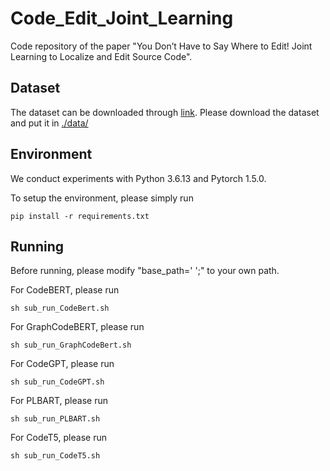 # Code_Edit_Joint_Learning

Code repository of the paper "You Don’t Have to Say Where to Edit! Joint Learning to Localize and Edit Source Code".

## Dataset

The dataset can be downloaded through [link](https://drive.google.com/file/d/19n1iJcdNMHHdJgNH54LSDKC8YFcHEvL1/view?usp=sharing). Please download the dataset and put it in [./data/](./data/)

## Environment

We conduct experiments with Python 3.6.13 and Pytorch 1.5.0.

To setup the environment, please simply run

```
pip install -r requirements.txt
```

## Running

Before running, please modify "base_path=' ';" to your own path.

For CodeBERT, please run
```
sh sub_run_CodeBert.sh
```

For GraphCodeBERT, please run
```
sh sub_run_GraphCodeBert.sh
```

For CodeGPT, please run
```
sh sub_run_CodeGPT.sh
```

For PLBART, please run
```
sh sub_run_PLBART.sh
```

For CodeT5, please run
```
sh sub_run_CodeT5.sh
```
